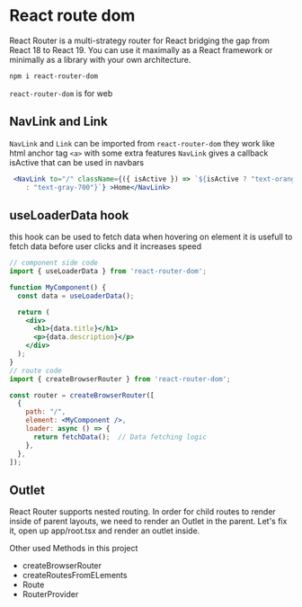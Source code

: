 # React route dom

React Router is a multi-strategy router for React bridging the gap from React 18 to React 19. You can use it maximally as a React framework or minimally as a library with your own architecture.

```bash
npm i react-router-dom
```
`react-router-dom` is for web

## NavLink and Link
`NavLink` and `Link` can be imported from `react-router-dom`
they work like html anchor tag `<a>` with some extra features
`NavLink` gives a callback isActive that can be used in navbars
```jsx
 <NavLink to="/" className={({ isActive }) => `${isActive ? "text-orange-700"
    : "text-gray-700"}`} >Home</NavLink>

```
## useLoaderData hook
this hook can be used to fetch data when hovering on element
it is usefull to fetch data before user clicks and it increases speed

```jsx
// component side code
import { useLoaderData } from 'react-router-dom';

function MyComponent() {
  const data = useLoaderData();

  return (
    <div>
      <h1>{data.title}</h1>
      <p>{data.description}</p>
    </div>
  );
}
// route code
import { createBrowserRouter } from 'react-router-dom';

const router = createBrowserRouter([
  {
    path: "/",
    element: <MyComponent />,
    loader: async () => {
      return fetchData();  // Data fetching logic
    },
  },
]);

```

## Outlet
React Router supports nested routing. In order for child routes to render inside of parent layouts, we need to render an Outlet in the parent. Let's fix it, open up app/root.tsx and render an outlet inside.

Other used Methods in this project
 * createBrowserRouter
 * createRoutesFromELements
 * Route
 * RouterProvider
